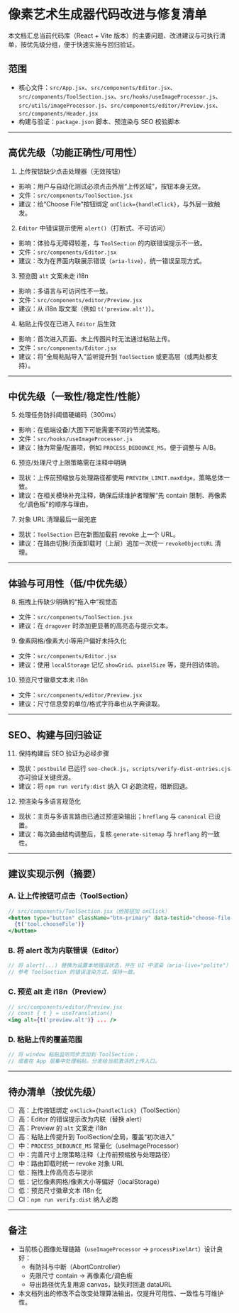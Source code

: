 # 像素艺术生成器代码改进与修复清单

本文档汇总当前代码库（React + Vite 版本）的主要问题、改进建议与可执行清单，按优先级分组，便于快速实施与回归验证。

## 范围
- 核心文件：`src/App.jsx`、`src/components/Editor.jsx`、`src/components/ToolSection.jsx`、`src/hooks/useImageProcessor.js`、`src/utils/imageProcessor.js`、`src/components/editor/Preview.jsx`、`src/components/Header.jsx`
- 构建与验证：`package.json` 脚本、预渲染与 SEO 校验脚本

---

## 高优先级（功能正确性/可用性）

1) 上传按钮缺少点击处理器（无效按钮）
- 影响：用户与自动化测试必须点击外层“上传区域”，按钮本身无效。
- 文件：`src/components/ToolSection.jsx`
- 建议：给“Choose File”按钮绑定 `onClick={handleClick}`，与外层一致触发。

2) `Editor` 中错误提示使用 `alert()`（打断式、不可访问）
- 影响：体验与无障碍较差，与 `ToolSection` 的内联错误提示不一致。
- 文件：`src/components/Editor.jsx`
- 建议：改为在界面内联展示错误（`aria-live`），统一错误呈现方式。

3) 预览图 `alt` 文案未走 i18n
- 影响：多语言与可访问性不一致。
- 文件：`src/components/editor/Preview.jsx`
- 建议：从 i18n 取文案（例如 `t('preview.alt')`）。

4) 粘贴上传仅在已进入 `Editor` 后生效
- 影响：首次进入页面、未上传图片时无法通过粘贴上传。
- 文件：`src/components/Editor.jsx`
- 建议：将“全局粘贴导入”监听提升到 `ToolSection` 或更高层（或两处都支持）。

---

## 中优先级（一致性/稳定性/性能）

5) 处理任务防抖阈值硬编码（300ms）
- 影响：在低端设备/大图下可能需要不同的节流策略。
- 文件：`src/hooks/useImageProcessor.js`
- 建议：抽为常量/配置项，例如 `PROCESS_DEBOUNCE_MS`，便于调整与 A/B。

6) 预览/处理尺寸上限策略需在注释中明确
- 现状：上传前预缩放与处理路径都使用 `PREVIEW_LIMIT.maxEdge`，策略总体一致。
- 建议：在相关模块补充注释，确保后续维护者理解“先 contain 限制、再像素化/调色板”的顺序与理由。

7) 对象 URL 清理最后一层兜底
- 现状：`ToolSection` 已在新图加载前 revoke 上一个 URL。
- 建议：在路由切换/页面卸载时（上层）追加一次统一 `revokeObjectURL` 清理。

---

## 体验与可用性（低/中优先级）

8) 拖拽上传缺少明确的“拖入中”视觉态
- 文件：`src/components/ToolSection.jsx`
- 建议：在 `dragover` 时添加更显著的高亮态与提示文本。

9) 像素网格/像素大小等用户偏好未持久化
- 文件：`src/components/Editor.jsx`
- 建议：使用 `localStorage` 记忆 `showGrid`、`pixelSize` 等，提升回访体验。

10) 预览尺寸徽章文本未 i18n
- 文件：`src/components/editor/Preview.jsx`
- 建议：尺寸信息旁的单位/格式字符串也从字典读取。

---

## SEO、构建与回归验证

11) 保持构建后 SEO 验证为必经步骤
- 现状：`postbuild` 已运行 `seo-check.js`，`scripts/verify-dist-entries.cjs` 亦可验证关键资源。
- 建议：将 `npm run verify:dist` 纳入 CI 必跑流程，阻断回退。

12) 预渲染与多语言规范化
- 现状：主页与多语言路由已通过预渲染输出；`hreflang` 与 `canonical` 已设置。
- 建议：每次路由结构调整后，复核 `generate-sitemap` 与 `hreflang` 的一致性。

---

## 建议实现示例（摘要）

### A. 让上传按钮可点击（ToolSection）
```jsx
// src/components/ToolSection.jsx（给按钮加 onClick）
<button type="button" className="btn-primary" data-testid="choose-file-btn" onClick={handleClick}>
  {t('tool.chooseFile')}
</button>
```

### B. 将 alert 改为内联错误（Editor）
```jsx
// 将 alert(...) 替换为设置本地错误状态，并在 UI 中渲染（aria-live="polite"）
// 参考 ToolSection 的错误渲染方式，保持一致。
```

### C. 预览 alt 走 i18n（Preview）
```jsx
// src/components/editor/Preview.jsx
// const { t } = useTranslation()
<img alt={t('preview.alt')} ... />
```

### D. 粘贴上传的覆盖范围
```jsx
// 将 window 粘贴监听同步添加到 ToolSection；
// 或者在 App 层集中处理粘贴，分发给当前激活的上传入口。
```

---

## 待办清单（按优先级）

- [ ] 高：上传按钮绑定 `onClick={handleClick}`（ToolSection）
- [ ] 高：Editor 的错误提示改为内联（替换 alert）
- [ ] 高：Preview 的 `alt` 文案走 i18n
- [ ] 高：粘贴上传提升到 ToolSection/全局，覆盖“初次进入”
- [ ] 中：`PROCESS_DEBOUNCE_MS` 常量化（useImageProcessor）
- [ ] 中：完善尺寸上限策略注释（上传前预缩放与处理路径）
- [ ] 中：路由卸载时统一 revoke 对象 URL
- [ ] 低：拖拽上传高亮态与提示
- [ ] 低：记忆像素网格/像素大小等偏好（localStorage）
- [ ] 低：预览尺寸徽章文本 i18n 化
- [ ] CI：`npm run verify:dist` 纳入必跑

---

## 备注
- 当前核心图像处理链路（`useImageProcessor` → `processPixelArt`）设计良好：
  - 有防抖与中断（AbortController）
  - 先限尺寸 contain → 再像素化/调色板
  - 导出路径优先复用源 canvas，缺失时回退 dataURL
- 本文档列出的修改不会改变处理算法输出，仅提升可用性、一致性与可维护性。



